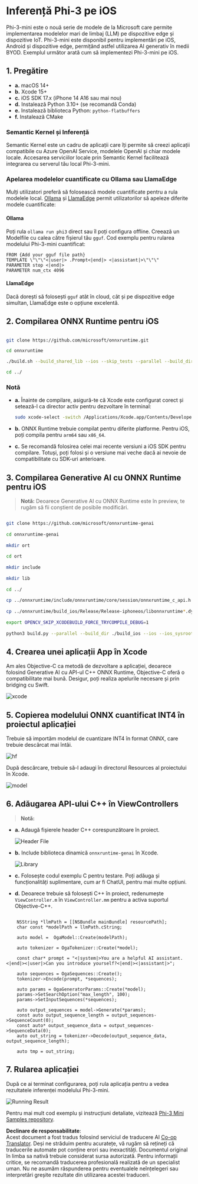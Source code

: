 <!--
CO_OP_TRANSLATOR_METADATA:
{
  "original_hash": "82af197df38d25346a98f1f0e84d1698",
  "translation_date": "2025-07-16T20:24:33+00:00",
  "source_file": "md/01.Introduction/03/iOS_Inference.md",
  "language_code": "ro"
}
-->
# **Inferență Phi-3 pe iOS**

Phi-3-mini este o nouă serie de modele de la Microsoft care permite implementarea modelelor mari de limbaj (LLM) pe dispozitive edge și dispozitive IoT. Phi-3-mini este disponibil pentru implementări pe iOS, Android și dispozitive edge, permițând astfel utilizarea AI generativ în medii BYOD. Exemplul următor arată cum să implementezi Phi-3-mini pe iOS.

## **1. Pregătire**

- **a.** macOS 14+
- **b.** Xcode 15+
- **c.** iOS SDK 17.x (iPhone 14 A16 sau mai nou)
- **d.** Instalează Python 3.10+ (se recomandă Conda)
- **e.** Instalează biblioteca Python: `python-flatbuffers`
- **f.** Instalează CMake

### Semantic Kernel și Inferență

Semantic Kernel este un cadru de aplicații care îți permite să creezi aplicații compatibile cu Azure OpenAI Service, modelele OpenAI și chiar modele locale. Accesarea serviciilor locale prin Semantic Kernel facilitează integrarea cu serverul tău local Phi-3-mini.

### Apelarea modelelor cuantificate cu Ollama sau LlamaEdge

Mulți utilizatori preferă să folosească modele cuantificate pentru a rula modelele local. [Ollama](https://ollama.com) și [LlamaEdge](https://llamaedge.com) permit utilizatorilor să apeleze diferite modele cuantificate:

#### **Ollama**

Poți rula `ollama run phi3` direct sau îl poți configura offline. Creează un Modelfile cu calea către fișierul tău `gguf`. Cod exemplu pentru rularea modelului Phi-3-mini cuantificat:

```gguf
FROM {Add your gguf file path}
TEMPLATE \"\"\"<|user|> .Prompt<|end|> <|assistant|>\"\"\"
PARAMETER stop <|end|>
PARAMETER num_ctx 4096
```

#### **LlamaEdge**

Dacă dorești să folosești `gguf` atât în cloud, cât și pe dispozitive edge simultan, LlamaEdge este o opțiune excelentă.

## **2. Compilarea ONNX Runtime pentru iOS**

```bash

git clone https://github.com/microsoft/onnxruntime.git

cd onnxruntime

./build.sh --build_shared_lib --ios --skip_tests --parallel --build_dir ./build_ios --ios --apple_sysroot iphoneos --osx_arch arm64 --apple_deploy_target 17.5 --cmake_generator Xcode --config Release

cd ../

```

### **Notă**

- **a.** Înainte de compilare, asigură-te că Xcode este configurat corect și setează-l ca director activ pentru dezvoltare în terminal:

    ```bash
    sudo xcode-select -switch /Applications/Xcode.app/Contents/Developer
    ```

- **b.** ONNX Runtime trebuie compilat pentru diferite platforme. Pentru iOS, poți compila pentru `arm64` sau `x86_64`.

- **c.** Se recomandă folosirea celei mai recente versiuni a iOS SDK pentru compilare. Totuși, poți folosi și o versiune mai veche dacă ai nevoie de compatibilitate cu SDK-uri anterioare.

## **3. Compilarea Generative AI cu ONNX Runtime pentru iOS**

> **Notă:** Deoarece Generative AI cu ONNX Runtime este în preview, te rugăm să fii conștient de posibile modificări.

```bash

git clone https://github.com/microsoft/onnxruntime-genai
 
cd onnxruntime-genai
 
mkdir ort
 
cd ort
 
mkdir include
 
mkdir lib
 
cd ../
 
cp ../onnxruntime/include/onnxruntime/core/session/onnxruntime_c_api.h ort/include
 
cp ../onnxruntime/build_ios/Release/Release-iphoneos/libonnxruntime*.dylib* ort/lib
 
export OPENCV_SKIP_XCODEBUILD_FORCE_TRYCOMPILE_DEBUG=1
 
python3 build.py --parallel --build_dir ./build_ios --ios --ios_sysroot iphoneos --ios_arch arm64 --ios_deployment_target 17.5 --cmake_generator Xcode --cmake_extra_defines CMAKE_XCODE_ATTRIBUTE_CODE_SIGNING_ALLOWED=NO

```

## **4. Crearea unei aplicații App în Xcode**

Am ales Objective-C ca metodă de dezvoltare a aplicației, deoarece folosind Generative AI cu API-ul C++ ONNX Runtime, Objective-C oferă o compatibilitate mai bună. Desigur, poți realiza apelurile necesare și prin bridging cu Swift.

![xcode](../../../../../translated_images/xcode.8147789e6c25e3e289e6aa56c168089a2c277e3cd6af353fae6c2f4a56eba836.ro.png)

## **5. Copierea modelului ONNX cuantificat INT4 în proiectul aplicației**

Trebuie să importăm modelul de cuantizare INT4 în format ONNX, care trebuie descărcat mai întâi.

![hf](../../../../../translated_images/hf.6b8504fd88ee48dd512d76e0665cb76bd68c8e53d0b21b2a9e6f269f5b961173.ro.png)

După descărcare, trebuie să-l adaugi în directorul Resources al proiectului în Xcode.

![model](../../../../../translated_images/model.3b879b14e0be877d12282beb83c953a82b62d4bc6b207a78937223f4798d0f4a.ro.png)

## **6. Adăugarea API-ului C++ în ViewControllers**

> **Notă:**

- **a.** Adaugă fișierele header C++ corespunzătoare în proiect.

  ![Header File](../../../../../translated_images/head.64cad021ce70a333ff5d59d4a1b4fb0f3dd2ca457413646191a18346067b2cc9.ro.png)

- **b.** Include biblioteca dinamică `onnxruntime-genai` în Xcode.

  ![Library](../../../../../translated_images/lib.a4209b9f21ddf3445ba6ac69797d49e6586d68a57cea9f8bc9fc34ec3ee979ec.ro.png)

- **c.** Folosește codul exemplu C pentru testare. Poți adăuga și funcționalități suplimentare, cum ar fi ChatUI, pentru mai multe opțiuni.

- **d.** Deoarece trebuie să folosești C++ în proiect, redenumește `ViewController.m` în `ViewController.mm` pentru a activa suportul Objective-C++.

```objc

    NSString *llmPath = [[NSBundle mainBundle] resourcePath];
    char const *modelPath = llmPath.cString;

    auto model =  OgaModel::Create(modelPath);

    auto tokenizer = OgaTokenizer::Create(*model);

    const char* prompt = "<|system|>You are a helpful AI assistant.<|end|><|user|>Can you introduce yourself?<|end|><|assistant|>";

    auto sequences = OgaSequences::Create();
    tokenizer->Encode(prompt, *sequences);

    auto params = OgaGeneratorParams::Create(*model);
    params->SetSearchOption("max_length", 100);
    params->SetInputSequences(*sequences);

    auto output_sequences = model->Generate(*params);
    const auto output_sequence_length = output_sequences->SequenceCount(0);
    const auto* output_sequence_data = output_sequences->SequenceData(0);
    auto out_string = tokenizer->Decode(output_sequence_data, output_sequence_length);
    
    auto tmp = out_string;

```

## **7. Rularea aplicației**

După ce ai terminat configurarea, poți rula aplicația pentru a vedea rezultatele inferenței modelului Phi-3-mini.

![Running Result](../../../../../translated_images/result.326a947a6a2b9c5115a3e462b9c1b5412260f847478496c0fc7535b985c3f55a.ro.jpg)

Pentru mai mult cod exemplu și instrucțiuni detaliate, vizitează [Phi-3 Mini Samples repository](https://github.com/Azure-Samples/Phi-3MiniSamples/tree/main/ios).

**Declinare de responsabilitate**:  
Acest document a fost tradus folosind serviciul de traducere AI [Co-op Translator](https://github.com/Azure/co-op-translator). Deși ne străduim pentru acuratețe, vă rugăm să rețineți că traducerile automate pot conține erori sau inexactități. Documentul original în limba sa nativă trebuie considerat sursa autorizată. Pentru informații critice, se recomandă traducerea profesională realizată de un specialist uman. Nu ne asumăm răspunderea pentru eventualele neînțelegeri sau interpretări greșite rezultate din utilizarea acestei traduceri.